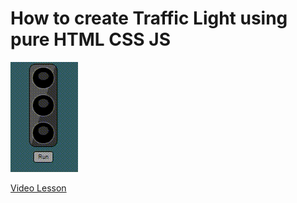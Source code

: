 # How to create Traffic Light using pure HTML CSS JS

<img src="../../img/traffic_light_1.gif" alt="traffic light" />

[Video Lesson](https://www.youtube.com/watch?v=iAakoT3CC4E)